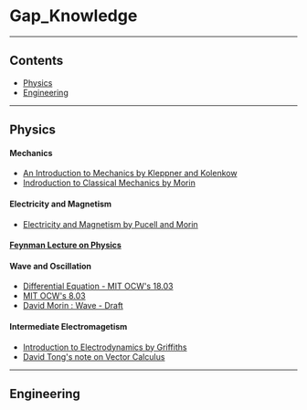 # Gap_Knowledge

------

## Contents
- [Physics](#Physics)
- [Engineering](#Engineering)

------
## Physics

#### Mechanics

  * [An Introduction to Mechanics by Kleppner and Kolenkow](none)
  * [Indroduction to Classical Mechanics by Morin](none)

#### Electricity and Magnetism

  * [Electricity and Magnetism by Pucell and Morin](none)

#### [Feynman Lecture on Physics](https://www.feynmanlectures.caltech.edu/)


#### Wave and Oscillation

 * [Differential Equation - MIT OCW's 18.03]()
 * [MIT OCW's 8.03]()
 * [David Morin : Wave - Draft](https://scholar.harvard.edu/david-morin/waves?fbclid=IwAR23QlgwBE2U8GFQhkKXkcDaFv8vE6vxuljkyO_NdBF85bMOqs5K0qjcpRQ)

#### Intermediate Electromagetism

 * [Introduction to Electrodynamics by Griffiths]()
 * [David Tong's note on Vector Calculus](http://www.damtp.cam.ac.uk/user/tong/vc.html)


------
## Engineering
